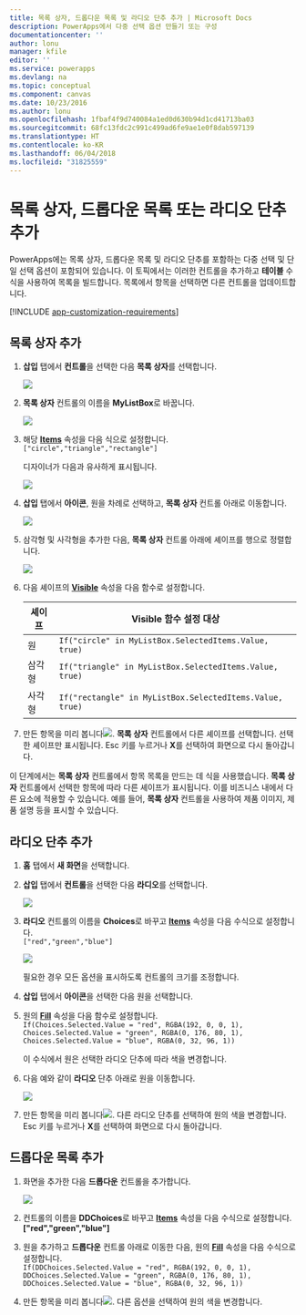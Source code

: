 ```yaml
---
title: 목록 상자, 드롭다운 목록 및 라디오 단추 추가 | Microsoft Docs
description: PowerApps에서 다중 선택 옵션 만들기 또는 구성
documentationcenter: ''
author: lonu
manager: kfile
editor: ''
ms.service: powerapps
ms.devlang: na
ms.topic: conceptual
ms.component: canvas
ms.date: 10/23/2016
ms.author: lonu
ms.openlocfilehash: 1fbaf4f9d740084a1ed0d630b94d1cd41713ba03
ms.sourcegitcommit: 68fc13fdc2c991c499ad6fe9ae1e0f8dab597139
ms.translationtype: HT
ms.contentlocale: ko-KR
ms.lasthandoff: 06/04/2018
ms.locfileid: "31825559"
---
```

# <a name="add-a-list-box-a-drop-down-list-or-radio-buttons"></a>목록 상자, 드롭다운 목록 또는 라디오 단추 추가
PowerApps에는 목록 상자, 드롭다운 목록 및 라디오 단추를 포함하는 다중 선택 및 단일 선택 옵션이 포함되어 있습니다. 이 토픽에서는 이러한 컨트롤을 추가하고 **테이블** 수식을 사용하여 목록을 빌드합니다. 목록에서 항목을 선택하면 다른 컨트롤을 업데이트합니다.

[!INCLUDE [app-customization-requirements](../../includes/app-customization-requirements.md)]

## <a name="add-a-list-box"></a>목록 상자 추가
1. **삽입** 탭에서 **컨트롤**을 선택한 다음 **목록 상자**를 선택합니다.  

    ![][2]  

2. **목록 상자** 컨트롤의 이름을 **MyListBox**로 바꿉니다.  

    ![][3]

3. 해당 **[Items](controls/properties-core.md)** 속성을 다음 식으로 설정합니다.  
   ```["circle","triangle","rectangle"]```  <br/>

    디자이너가 다음과 유사하게 표시됩니다.

    ![][4]

4. **삽입** 탭에서 **아이콘**, 원을 차례로 선택하고, **목록 상자** 컨트롤 아래로 이동합니다.

    ![][5]  

5. 삼각형 및 사각형을 추가한 다음, **목록 상자** 컨트롤 아래에 셰이프를 행으로 정렬합니다.

    ![][6]  

6. 다음 셰이프의 **[Visible](controls/properties-core.md)** 속성을 다음 함수로 설정합니다.  

   | 셰이프 | Visible 함수 설정 대상 |
   | --- | --- |
   | 원 |```If("circle" in MyListBox.SelectedItems.Value, true)``` |
   | 삼각형 |```If("triangle" in MyListBox.SelectedItems.Value, true)``` |
   | 사각형 |```If("rectangle" in MyListBox.SelectedItems.Value, true)``` |

7. 만든 항목을 미리 봅니다![][1]. **목록 상자** 컨트롤에서 다른 셰이프를 선택합니다. 선택한 셰이프만 표시됩니다. Esc 키를 누르거나 **X**를 선택하여 화면으로 다시 돌아갑니다.

이 단계에서는 **목록 상자** 컨트롤에서 항목 목록을 만드는 데 식을 사용했습니다. **목록 상자** 컨트롤에서 선택한 항목에 따라 다른 셰이프가 표시됩니다. 이를 비즈니스 내에서 다른 요소에 적용할 수 있습니다. 예를 들어, **목록 상자** 컨트롤을 사용하여 제품 이미지, 제품 설명 등을 표시할 수 있습니다.

## <a name="add-radio-buttons"></a>라디오 단추 추가
1. **홈** 탭에서 **새 화면**을 선택합니다.

2. **삽입** 탭에서 **컨트롤**을 선택한 다음 **라디오**를 선택합니다.

    ![][10]  

3. **라디오** 컨트롤의 이름을 **Choices**로 바꾸고 **[Items](controls/properties-core.md)** 속성을 다음 수식으로 설정합니다.  
   ```["red","green","blue"]```  <br/>

    ![][12]  

    필요한 경우 모든 옵션을 표시하도록 컨트롤의 크기를 조정합니다.

4. **삽입** 탭에서 **아이콘**을 선택한 다음 원을 선택합니다.

5. 원의 **[Fill](controls/properties-color-border.md)** 속성을 다음 함수로 설정합니다.  
   ```If(Choices.Selected.Value = "red", RGBA(192, 0, 0, 1), Choices.Selected.Value = "green", RGBA(0, 176, 80, 1), Choices.Selected.Value = "blue", RGBA(0, 32, 96, 1))```  

    이 수식에서 원은 선택한 라디오 단추에 따라 색을 변경합니다.

6. 다음 예와 같이 **라디오** 단추 아래로 원을 이동합니다.

    ![][14]  

7. 만든 항목을 미리 봅니다![][1]. 다른 라디오 단추를 선택하여 원의 색을 변경합니다. Esc 키를 누르거나 **X**를 선택하여 화면으로 다시 돌아갑니다.

## <a name="add-a-drop-down-list"></a>드롭다운 목록 추가
1. 화면을 추가한 다음 **드롭다운** 컨트롤을 추가합니다.

    ![][15]  

2. 컨트롤의 이름을 **DDChoices**로 바꾸고 **[Items](controls/properties-core.md)** 속성을 다음 수식으로 설정합니다.<br>
   **["red","green","blue"]**

3. 원을 추가하고 **드롭다운** 컨트롤 아래로 이동한 다음, 원의 **[Fill](controls/properties-color-border.md)** 속성을 다음 수식으로 설정합니다.  
   ```If(DDChoices.Selected.Value = "red", RGBA(192, 0, 0, 1), DDChoices.Selected.Value = "green", RGBA(0, 176, 80, 1), DDChoices.Selected.Value = "blue", RGBA(0, 32, 96, 1))```

4. 만든 항목을 미리 봅니다![][1]. 다른 옵션을 선택하여 원의 색을 변경합니다.

[1]: ./media/add-list-box-drop-down-list-radio-button/preview.png
[2]: ./media/add-list-box-drop-down-list-radio-button/listbox.png
[3]: ./media/add-list-box-drop-down-list-radio-button/renamelistbox.png
[4]: ./media/add-list-box-drop-down-list-radio-button/itemslistbox.png
[5]: ./media/add-list-box-drop-down-list-radio-button/circle.png
[6]: ./media/add-list-box-drop-down-list-radio-button/allshapes.png
[10]: ./media/add-list-box-drop-down-list-radio-button/radiobutton.png
[12]: ./media/add-list-box-drop-down-list-radio-button/itemsradio.png
[14]: ./media/add-list-box-drop-down-list-radio-button/radiocircle.png
[15]: ./media/add-list-box-drop-down-list-radio-button/dropdown.png
